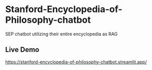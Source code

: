 # Stanford-Encyclopedia-of-Philosophy-chatbot
SEP chatbot utilizing their entire encyclopedia as RAG

## Live Demo
https://stanford-encyclopedia-of-philosophy-chatbot.streamlit.app/
